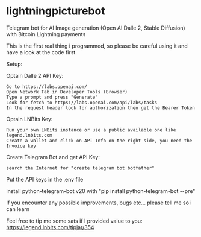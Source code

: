 # lightningpicturebot
Telegram bot for AI Image generation (Open AI Dalle 2, Stable Diffusion) with Bitcoin Lightning payments

This is the first real thing i programmed, so please be careful using it and have a look at the code first.

Setup:

Optain Dalle 2 API Key:

    Go to https://labs.openai.com/
    Open Network Tab in Developer Tools (Browser)
    Type a prompt and press "Generate"
    Look for fetch to https://labs.openai.com/api/labs/tasks
    In the request header look for authorization then get the Bearer Token

Optain LNBits Key:

    Run your own LNBits instance or use a public available one like legend.lnbits.com
    Create a wallet and click on API Info on the right side, you need the Invoice key
     
Create Telegram Bot and get API Key:

    search the Internet for "create telegram bot botfather"

Put the API keys in the .env file

install python-telegram-bot v20 with "pip install python-telegram-bot --pre"

If you encounter any possible improvements, bugs etc... please tell me so i can learn

Feel free to tip me some sats if I provided value to you: 
https://legend.lnbits.com/tipjar/354
